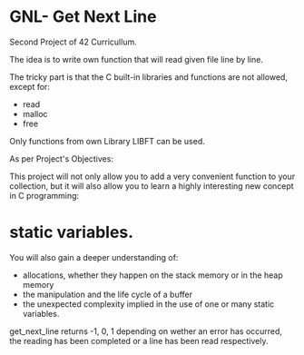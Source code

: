 # GNL- Get Next Line

Second Project of 42 Curricullum.

The idea is to write own function that will read given file line by line.

The tricky part is that the C built-in libraries and functions are not allowed, except for:
* read
* malloc
* free 

Only functions from own Library LIBFT can be used.

As per Project's Objectives:

This project will not only allow you to add a very convenient function to your collection,
but it will also allow you to learn a highly interesting new concept in C programming:
# static variables.

You will also gain a deeper understanding of:
* allocations, whether they happen on the stack memory or in the heap memory
* the manipulation and the life cycle of a buffer
* the unexpected complexity implied in the use of one or many static variables.


get_next_line returns -1, 0, 1 depending on wether an error has occurred, the reading has been completed or a line has been read respectively.
